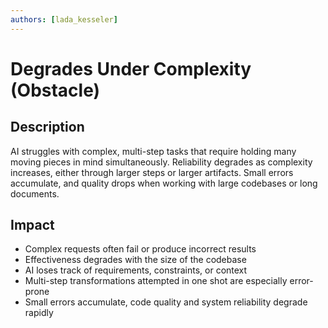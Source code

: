 ```yaml
---
authors: [lada_kesseler]
---
```


# Degrades Under Complexity (Obstacle)

## Description
AI struggles with complex, multi-step tasks that require holding many moving pieces in mind simultaneously.
Reliability degrades as complexity increases, either through larger steps or larger artifacts. 
Small errors accumulate, and quality drops when working with large codebases or long documents.

## Impact
- Complex requests often fail or produce incorrect results
- Effectiveness degrades with the size of the codebase
- AI loses track of requirements, constraints, or context
- Multi-step transformations attempted in one shot are especially error-prone 
- Small errors accumulate, code quality and system reliability degrade rapidly
